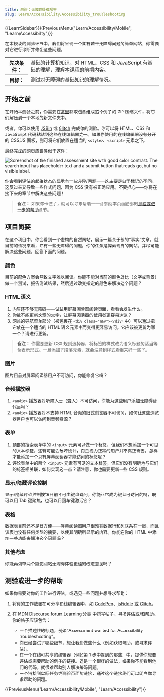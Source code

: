```yaml
---
title: 测验：无障碍疑难解答
slug: Learn/Accessibility/Accessibility_troubleshooting
---
```


{{LearnSidebar}}{{PreviousMenu("Learn/Accessibility/Mobile", "Learn/Accessibility")}}

在本模块的测验环节中，我们将呈现一个含有若干无障碍问题的简单网站，你需要对它进行诊断并修复这些问题。

<table>
  <tbody>
    <tr>
      <th scope="row">先决条件：</th>
      <td>
        基础的计算机知识，对 HTML、CSS 和 JavaScript 有基础的理解，理解<a
          href="/zh-CN/docs/Learn/Accessibility"
          >本课程的前期内容</a
        >。
      </td>
    </tr>
    <tr>
      <th scope="row">目标：</th>
      <td>测试对无障碍的基础知识的理解情况。</td>
    </tr>
  </tbody>
</table>

## 开始之前

在开始本测验之前，你需要在[这里](https://raw.githubusercontent.com/mdn/learning-area/main/accessibility/assessment-start/assessment-files.zip)获取包含组成这个例子的 ZIP 压缩文件。将它们解压到一个本地的新文件夹中。

或者，你可以使用 [JSBin](https://jsbin.com/) 或 [Glitch](https://glitch.com/) 完成你的测验。你可以将 HTML、CSS 和 JavaScript 代码粘贴到这些在线编辑器之一。如果你使用的在线编辑器没有分开的 CSS/JS 面板，则可将它们放置在适当的 `<style>`、`<script>` 元素之下。

最终完成的网页应该类似于这样：

![Screenshot of the finished assessment site with good color contrast. The search input has placeholder text and a submit button that reads go, but no visible label.](assessment-site-finished.png)

你会看到评估的起始状态的显示有一些差异/问题——这主要是由于标记的不同，这反过来又导致一些样式问题，因为 CSS 没有被正确应用。不要担心——你将在接下来的章节中解决这些问题！

> **备注：** 如果你卡住了，就可以寻求帮助——请参阅本页面底部的[测验或进一步的帮助](#测验或进一步的帮助)章节。

## 项目简要

在这个项目中，你会看到一个虚构的自然网站，展示一篇关于熊的“事实”文章。就目前的情况来看，它有一些无障碍的问题。你的任务是探索现有的网站，并尽可能解决这些问题，回答下面的问题。

### 颜色

目前的配色方案会导致文字难以阅读。你能不能对当前的颜色对比（文字或背景）做一个测试，报告测试结果，然后通过改变指定的颜色来解决这个问题？

### HTML 语义

1. 内容还不够无障碍——试试用屏幕阅读器阅读页面，看看会发生什么。
2. 你能不能更新文章的文字，让屏幕阅读器的使用者更容易浏览？
3. 网站的导航菜单部分（被包裹在 `<div class="nav"></div>` 中）可以通过把它放在一个适当的 HTML 语义元素中而变得更容易访问。它应该被更新为哪一个？请进行更新。

> **备注：** 你需要更新 CSS 规则选择器，将标签的样式改为语义标题的适当等价表示形式。一旦添加了段落元素，就会注意到样式看起来好一些了。

### 图片

图片目前对屏幕阅读器用户不可访问，你能修复它吗？

### 音频播放器

1. `<audio>` 播放器对听障人士（聋人）不可访问，你能为这些用户添加无障碍替代品吗？
2. `<audio>` 播放器对不支持 HTML 音频的旧式浏览器不可访问，如何让这些浏览器用户也可以访问到音频资源？

### 表单

1. 顶部的搜索表单中的 `<input>` 元素可以做一个标签，但我们不想添加一个可见的文本标签，这有可能会破坏设计，而且视力正常的用户并不真正需要。怎样才能添加一个只有屏幕阅读器才能访问的标签呢？
2. 评论表单中的两个 `<input>` 元素有可见的文本标签，但它们没有明确地与它们的标签相关联，如何实现这一点？请注意，你也需要更新一些 CSS 规则。

### 显示/隐藏评论控制

显示/隐藏评论控制按钮目前不可由键盘访问。你能让它成为键盘可访问的吗，既可以用 Tab 键聚焦，也可以用回车键激活它？

### 表格

数据表目前还不是很方便——屏幕阅读器用户很难将数据行和列联系在一起，而且该表也没有任何类型的摘要，以使其明确所显示的内容。你能在你的 HTML 中添加一些功能来解决这个问题吗？

### 其他考虑

你能再列举两个能使网站无障碍体验更佳的改进意见吗？

## 测验或进一步的帮助

如果你需要对你的工作进行评估，或遇见一些问题并想寻求帮助：

1. 将你的工作放置在可分享在线编辑器中，如 [CodePen](https://codepen.io/)、[jsFiddle](https://jsfiddle.net/) 或 [Glitch](https://glitch.com/)。
2. 在 [MDN Discourse forum Learning 分类](https://discourse.mozilla.org/c/mdn/learn/250) 中撰写帖子，寻求评估或/和帮助。你的帖子应该包含：

   - 一个描述性的标题，例如“Assessment wanted for Accessibility troubleshooting”。
   - 你已经尝试了哪些细节，想让我们做些什么（例如获取帮助，或寻求评估）。
   - 在一个在线可共享的编辑器（例如第 1 步中提到的那些）中，提供你想要评估或需要帮助的例子的链接。这是一个很好的做法，如果你不能看到他们的代码，就很难帮助别人解决编码问题。
   - 一个链接到实际任务或测验页面的链接，通过这个链接我们可以明白你寻求帮助的问题。

{{PreviousMenu("Learn/Accessibility/Mobile", "Learn/Accessibility")}}

